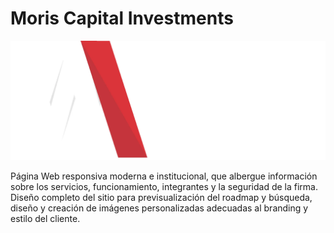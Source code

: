 # Moris Capital Investments

<img src="./src/img/imagotipo.webp" />

Página Web responsiva moderna e institucional, que albergue información sobre los servicios, funcionamiento, integrantes y la seguridad de la firma. Diseño completo del sitio para previsualización del roadmap y búsqueda, diseño y creación de imágenes personalizadas adecuadas al branding y estilo del cliente.
